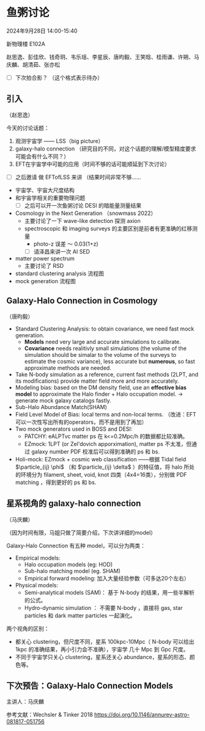 # 鱼粥讨论 

2024年9月28日 14:00-15:40 

新物理楼 E102A

赵思逸、彭佳欣、钱奇玥、韦乐瑶、李星辰、唐昀毅、王笑晗、桂雨谦、许朔、马庆麟、胡清茹、张亦松

- [ ] 下次拍合影？ （这个格式表示待办）

## 引入 
（赵思逸）

今天的讨论话题：
1. 观测宇宙学 —— LSS（big picture）
2. galaxy-halo connection （研究目的不同，对这个话题的理解/模型精度要求 可能会有什么不同？）
3. EFT在宇宙学中可能的应用（时间不够的话可能顺延到下次讨论）
- [ ] 之后邀请 做 EFTofLSS 来讲 
（结果时间非常不够……

- 宇宙学、宇宙大尺度结构
- 和宇宙学相关的重要物理问题 
	- [ ] 之后可以开一次鱼粥讨论 DESI 的暗能量测量结果
- Cosmology in the Next Generation （snowmass 2022）
	- 主要讨论了一下 wave-like detection 探测 axion 
	- spectroscopic 和 imaging surveys 的主要区别是前者有更准确的红移测量 
		- photo-z 误差 ～ 0.03(1+z) 
		- [ ] 请泽昌来讲一次 AI SED 
- matter power spectrum 
	- 主要讨论了 RSD
- standard clustering analysis 流程图 
- mock generation 流程图


## Galaxy-Halo Connection in Cosmology 

（唐昀毅）

- Standard Clustering Analysis: to obtain covariance, we need fast mock generation.
  - **Models** need very large and accurate simulations to calibrate. 
  - **Covariance** needs realitivly small simulations (the volume of the simulation should be simalar to the volume of the surveys to estimate the cosmic variance), less accurate but **numerous**, so fast approximate methods are needed.
- Take N-body simulation as a reference, current fast methods (2LPT, and its modifications) provide matter field more and more accurately.
- Modeling bias: based on the DM density field, use an **effective bias model** to approximate the Halo finder + Halo occupation model. -> generate mock galaxy catalogs fastly. 
- Sub-Halo Abundance Match(SHAM)  
- Field Level Model of Bias: local terms and non-local terms. （改进：EFT可以一次性写出所有的operators，而不是用到了再加）
- Two mock generators used in BOSS and DESI: 
  - PATCHY: eALPTvc matter ps 在 k<=0.2Mpc/h 的数据都比较准确。
  - EZmock: 1LPT (or Zel'dovich apporximation), matter ps 不太准，但通过 galaxy number PDF 校准后可以得到准确的 ps 和 bs. 
- Holi-mock: EZmock + cosmic web classification ——根据 Tidal field $\particle_{ij} \phi$ （和 $\particle_{ij} \delta$ ）的特征值，将 halo 所处的环境分为 filament, sheet, void, knot 四类（4x4=16类），分别做 PDF matching ，得到更好的 ps 和 bs.   

## 星系视角的 galaxy-halo connection

（马庆麟）

（因为时间有限，马姐只做了简要介绍，下次讲详细的model）

Galaxy-Halo Connection 有五种 model，可以分为两类：
- Empirical models:
	- Halo occupation models (eg: HOD) 
	- Sub-halo matching model (eg. SHAM)
	- Empirical forward modeling: 加入大量经验参数（可多达20个左右）
- Physical models:
	- Semi-analytical models (SAM)： 基于 N-body 的结果，用一些半解析的公式。
	- Hydro-dynamic simulation ： 不需要 N-body ，直接将 gas, star particles 和 dark matter particles 一起演化。

两个视角的区别：
- 都关心 clustering，但尺度不同，星系 100kpc-10Mpc（ N-body 可以给出 1kpc 的准确结果，再小引力会不准确），宇宙学 几十 Mpc 到 Gpc 尺度。
- 不同于宇宙学只关心 clustering，星系还关心 abundance，星系的形态、颜色等。

## 下次预告：Galaxy-Halo Connection Models 

主讲人：马庆麟

参考文献：Wechsler & Tinker 2018 https://doi.org/10.1146/annurev-astro-081817-051756

